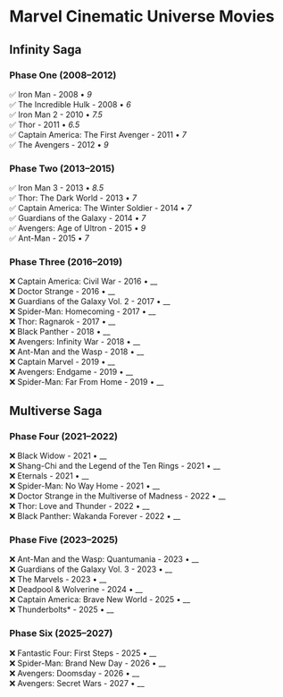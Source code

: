 # Marvel Cinematic Universe Movies

## Infinity Saga

### Phase One (2008–2012)
✅ Iron Man - 2008 • _9_  
✅ The Incredible Hulk - 2008 • _6_  
✅ Iron Man 2 - 2010 • _7.5_  
✅ Thor - 2011 • _6.5_  
✅ Captain America: The First Avenger - 2011 • _7_  
✅ The Avengers - 2012 • _9_  

### Phase Two (2013–2015)
✅ Iron Man 3 - 2013 • _8.5_  
✅ Thor: The Dark World - 2013 • _7_  
✅ Captain America: The Winter Soldier - 2014 • _7_  
✅ Guardians of the Galaxy - 2014 • _7_  
✅ Avengers: Age of Ultron - 2015 • _9_  
✅ Ant-Man - 2015 • _7_  

### Phase Three (2016–2019)
❌ Captain America: Civil War - 2016 • __  
❌ Doctor Strange - 2016 • __  
❌ Guardians of the Galaxy Vol. 2 - 2017 • __  
❌ Spider-Man: Homecoming - 2017 • __  
❌ Thor: Ragnarok - 2017 • __  
❌ Black Panther - 2018 • __  
❌ Avengers: Infinity War - 2018 • __  
❌ Ant-Man and the Wasp - 2018 • __  
❌ Captain Marvel - 2019 • __  
❌ Avengers: Endgame - 2019 • __  
❌ Spider-Man: Far From Home - 2019 • __  

## Multiverse Saga

### Phase Four (2021–2022)
❌ Black Widow - 2021 • __  
❌ Shang-Chi and the Legend of the Ten Rings - 2021 • __  
❌ Eternals - 2021 • __  
❌ Spider-Man: No Way Home - 2021 • __  
❌ Doctor Strange in the Multiverse of Madness - 2022 • __  
❌ Thor: Love and Thunder - 2022 • __  
❌ Black Panther: Wakanda Forever - 2022 • __  

### Phase Five (2023–2025)
❌ Ant-Man and the Wasp: Quantumania - 2023 • __  
❌ Guardians of the Galaxy Vol. 3 - 2023 • __  
❌ The Marvels - 2023 • __  
❌ Deadpool & Wolverine - 2024 • __  
❌ Captain America: Brave New World - 2025 • __  
❌ Thunderbolts* - 2025 • __  

### Phase Six (2025–2027)
❌ Fantastic Four: First Steps - 2025 • __  
❌ Spider-Man: Brand New Day - 2026 • __  
❌ Avengers: Doomsday - 2026 • __  
❌ Avengers: Secret Wars - 2027 • __
